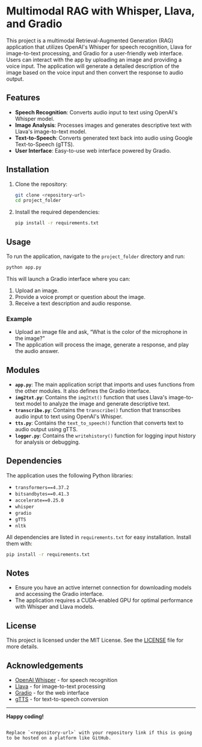 


# Multimodal RAG with Whisper, Llava, and Gradio

This project is a multimodal Retrieval-Augmented Generation (RAG) application that utilizes OpenAI's Whisper for speech recognition, Llava for image-to-text processing, and Gradio for a user-friendly web interface. Users can interact with the app by uploading an image and providing a voice input. The application will generate a detailed description of the image based on the voice input and then convert the response to audio output.

## Features

- **Speech Recognition**: Converts audio input to text using OpenAI's Whisper model.
- **Image Analysis**: Processes images and generates descriptive text with Llava's image-to-text model.
- **Text-to-Speech**: Converts generated text back into audio using Google Text-to-Speech (gTTS).
- **User Interface**: Easy-to-use web interface powered by Gradio.

## Installation

1. Clone the repository:
   ```bash
   git clone <repository-url>
   cd project_folder
   ```

2. Install the required dependencies:
   ```bash
   pip install -r requirements.txt
   ```


## Usage

To run the application, navigate to the `project_folder` directory and run:

```bash
python app.py
```

This will launch a Gradio interface where you can:
1. Upload an image.
2. Provide a voice prompt or question about the image.
3. Receive a text description and audio response.

### Example
- Upload an image file and ask, “What is the color of the microphone in the image?”
- The application will process the image, generate a response, and play the audio answer.

## Modules

- **`app.py`**: The main application script that imports and uses functions from the other modules. It also defines the Gradio interface.
- **`img2txt.py`**: Contains the `img2txt()` function that uses Llava's image-to-text model to analyze the image and generate descriptive text.
- **`transcribe.py`**: Contains the `transcribe()` function that transcribes audio input to text using OpenAI's Whisper.
- **`tts.py`**: Contains the `text_to_speech()` function that converts text to audio output using gTTS.
- **`logger.py`**: Contains the `writehistory()` function for logging input history for analysis or debugging.

## Dependencies

The application uses the following Python libraries:
- `transformers==4.37.2`
- `bitsandbytes==0.41.3`
- `accelerate==0.25.0`
- `whisper`
- `gradio`
- `gTTS`
- `nltk`

All dependencies are listed in `requirements.txt` for easy installation. Install them with:
```bash
pip install -r requirements.txt
```

## Notes

- Ensure you have an active internet connection for downloading models and accessing the Gradio interface.
- The application requires a CUDA-enabled GPU for optimal performance with Whisper and Llava models.

## License

This project is licensed under the MIT License. See the [LICENSE](LICENSE) file for more details.

## Acknowledgements

- [OpenAI Whisper](https://github.com/openai/whisper) - for speech recognition
- [Llava](https://huggingface.co/llava-hf/llava-1.5-7b-hf) - for image-to-text processing
- [Gradio](https://gradio.app/) - for the web interface
- [gTTS](https://pypi.org/project/gTTS/) - for text-to-speech conversion

---

**Happy coding!**
```

Replace `<repository-url>` with your repository link if this is going to be hosted on a platform like GitHub.